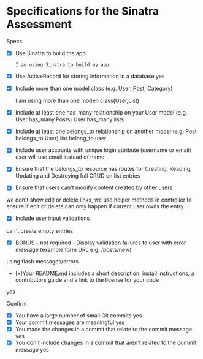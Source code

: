 # Specifications for the Sinatra Assessment

Specs:

 - [x] Use Sinatra to build the app

       I am using Sinatra to build my app

 - [x] Use ActiveRecord for storing information in a database
      yes  
     
 - [x] Include more than one model class (e.g. User, Post, Category)

      I am using more than one moden class(User,List)

 - [x] Include at least one has_many relationship on your User model
  (e.g. User has_many Posts)
    User has_many lists      


 - [x] Include at least one belongs_to relationship on another model (e.g. Post belongs_to User)
   list belong_to user 


 - [x] Include user accounts with unique login attribute (username or email)
 user will use email instead of name 

 - [x] Ensure that the belongs_to resource has routes for Creating, Reading, Updating and Destroying
  full CRUD on list entries 

 - [x] Ensure that users can't modify content created by other users

we don't show edit or delete links, we use helper methods in controller to ensure if edit or delete can only happen if current user owns the entry 

 - [x] Include user input validations

 can't create empty entries 


 - [x] BONUS - not required - Display validation failures to user with error message (example form URL e.g. /posts/new)

using flash messages/errors 

 - [x]Your README.md includes a short description, install instructions, a contributors guide and a link to the license for your code

 yes

Confirm

 - [x] You have a large number of small Git commits
 yes 
 - [x] Your commit messages are meaningful
 yes 
 - [x] You made the changes in a commit that relate to the commit message
 yes 
 - [x] You don't include changes in a commit that aren't related to the commit message
 yes 